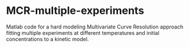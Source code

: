 # MCR-multiple-experiments
Matlab code for a hard modeling Multivariate Curve Resolution approach fitting multiple experiments at different temperatures and initial concentrations to a kinetic model.
